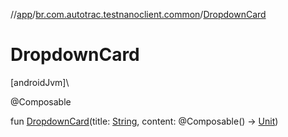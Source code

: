 //[app](../../index.md)/[br.com.autotrac.testnanoclient.common](index.md)/[DropdownCard](-dropdown-card.md)

# DropdownCard

[androidJvm]\

@Composable

fun [DropdownCard](-dropdown-card.md)(title: [String](https://kotlinlang.org/api/latest/jvm/stdlib/kotlin/-string/index.html), content: @Composable() -&gt; [Unit](https://kotlinlang.org/api/latest/jvm/stdlib/kotlin/-unit/index.html))
